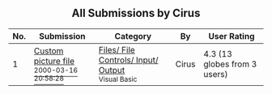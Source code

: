 ﻿<div align="center">

## All Submissions by Cirus

</div>

No.  | Submission | Category | By   | User Rating
---- | ---------- | -------- | ---- | -----------
1 | [Custom picture file<br /><sup>2000-03-16 20:58:28</sup>](https://github.com/Planet-Source-Code/cirus-custom-picture-file__1-6645) | [Files/ File Controls/ Input/ Output<br /><sup>Visual Basic</sup>](../ByCategory/files-file-controls-input-output__1-3.md) | Cirus | 4.3 (13 globes from 3 users)
